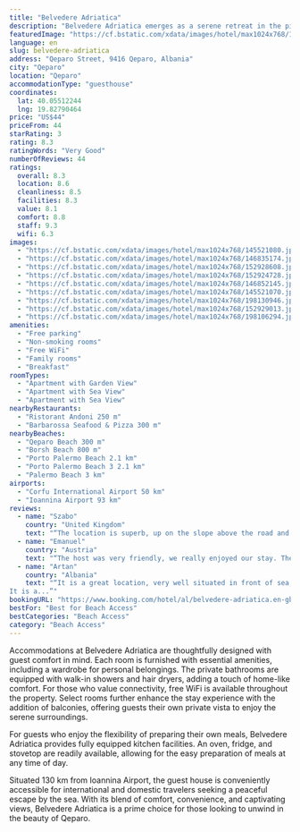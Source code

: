 ```yaml
---
title: "Belvedere Adriatica"
description: "Belvedere Adriatica emerges as a serene retreat in the picturesque locale of Qeparo, merely a stone's throw away from the pristine Qeparo Beach and a short stroll from the enchanting Borsh Beach."
featuredImage: "https://cf.bstatic.com/xdata/images/hotel/max1024x768/145521080.jpg?k=940931629c193cc9470524ee9cfdedf7fc353d83ac987dd1836f9c48a36d5dca&o=&hp=1"
language: en
slug: belvedere-adriatica
address: "Qeparo Street, 9416 Qeparo, Albania"
city: "Qeparo"
location: "Qeparo"
accommodationType: "guesthouse"
coordinates:
  lat: 40.05512244
  lng: 19.82790464
price: "US$44"
priceFrom: 44
starRating: 3
rating: 8.3
ratingWords: "Very Good"
numberOfReviews: 44
ratings:
  overall: 8.3
  location: 8.6
  cleanliness: 8.5
  facilities: 8.3
  value: 8.1
  comfort: 8.8
  staff: 9.3
  wifi: 6.3
images:
  - "https://cf.bstatic.com/xdata/images/hotel/max1024x768/145521080.jpg?k=940931629c193cc9470524ee9cfdedf7fc353d83ac987dd1836f9c48a36d5dca&o=&hp=1"
  - "https://cf.bstatic.com/xdata/images/hotel/max1024x768/146835174.jpg?k=ea0af43e0b7507899198ff0e92c1494c611a65b1b942b7e9ad2a546604099023&o=&hp=1"
  - "https://cf.bstatic.com/xdata/images/hotel/max1024x768/152928608.jpg?k=5df1ed3cd0da3f60658eb9f196f5c9f5f60f85a1c7d914169829d67d7030c829&o=&hp=1"
  - "https://cf.bstatic.com/xdata/images/hotel/max1024x768/152924728.jpg?k=6d496177ec915d7b715ef122c59f804c5aa0d82f04d97e92fd8e2d7962c7511f&o=&hp=1"
  - "https://cf.bstatic.com/xdata/images/hotel/max1024x768/146852145.jpg?k=cc98b0464f4e643f32939c767f90f91ebc11ad5cc7b1b21f0acd7c1860630de5&o=&hp=1"
  - "https://cf.bstatic.com/xdata/images/hotel/max1024x768/145521070.jpg?k=6ce073852d06bf09732a7fb2e44d46cda55c51cc804634daa81dfab3d4ae4c78&o=&hp=1"
  - "https://cf.bstatic.com/xdata/images/hotel/max1024x768/198130946.jpg?k=58af62bfbf66e6137dc32579c59f3b962353df66336cebc72a7d1b6ad096da1b&o=&hp=1"
  - "https://cf.bstatic.com/xdata/images/hotel/max1024x768/152929013.jpg?k=8a0ebd76d23051a5de10569a22ef42fc0b272e454520dc99bef76cb113495189&o=&hp=1"
  - "https://cf.bstatic.com/xdata/images/hotel/max1024x768/198106294.jpg?k=8a036caa46c69e41c3a7f6ea7ccd7e446e2e74253e2e277e37b6510c6977c6eb&o=&hp=1"
amenities:
  - "Free parking"
  - "Non-smoking rooms"
  - "Free WiFi"
  - "Family rooms"
  - "Breakfast"
roomTypes:
  - "Apartment with Garden View"
  - "Apartment with Sea View"
  - "Apartment with Sea View"
nearbyRestaurants:
  - "Ristorant Andoni 250 m"
  - "Barbarossa Seafood & Pizza 300 m"
nearbyBeaches:
  - "Qeparo Beach 300 m"
  - "Borsh Beach 800 m"
  - "Porto Palermo Beach 2.1 km"
  - "Porto Palermo Beach 3 2.1 km"
  - "Palermo Beach 3 km"
airports:
  - "Corfu International Airport 50 km"
  - "Ioannina Airport 93 km"
reviews:
  - name: "Szabo"
    country: "United Kingdom"
    text: "“The location is superb, up on the slope above the road and the beach. Parking is safe , behind a locked gate. Bedrooms are upstairs, they have large windows and glass doors with a large balcony overlooking the village. We had breakfast on the...”"
  - name: "Emanuel"
    country: "Austria"
    text: "“The host was very friendly, we really enjoyed our stay. The delicious breakfast with the beautiful view to the sea is like a dream. The rooms are clean and nice.”"
  - name: "Artan"
    country: "Albania"
    text: "“It is a great location, very well situated in front of sea, just across the main road straight up to the hill. You would have an amazing sea view, green garden full of olive and lemon tree, with great quality of air and amazing aromas.
It is a...”"
bookingURL: "https://www.booking.com/hotel/al/belvedere-adriatica.en-gb.html?aid=8035640"
bestFor: "Best for Beach Access"
bestCategories: "Beach Access"
category: "Beach Access"
---
```


Accommodations at Belvedere Adriatica are thoughtfully designed with guest comfort in mind. Each room is furnished with essential amenities, including a wardrobe for personal belongings. The private bathrooms are equipped with walk-in showers and hair dryers, adding a touch of home-like comfort. For those who value connectivity, free WiFi is available throughout the property. Select rooms further enhance the stay experience with the addition of balconies, offering guests their own private vista to enjoy the serene surroundings.

For guests who enjoy the flexibility of preparing their own meals, Belvedere Adriatica provides fully equipped kitchen facilities. An oven, fridge, and stovetop are readily available, allowing for the easy preparation of meals at any time of day.

Situated 130 km from Ioannina Airport, the guest house is conveniently accessible for international and domestic travelers seeking a peaceful escape by the sea. With its blend of comfort, convenience, and captivating views, Belvedere Adriatica is a prime choice for those looking to unwind in the beauty of Qeparo.